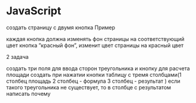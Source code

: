 # JavaScript
создать страницу с двумя кнопка 
Пример
 
каждая кнопка должна изменять фон страницы на соответствующий цвет
кнопка ”красный фон”, изменит цвет страницы на красный цвет

2 задача 

создать три поля для ввода сторон треугольника
и кнопку для расчета площади
создать при нажатии кнопки таблицу с тремя столбцами(1 столбец площадь
 2 столбец -  формула
3 столбец - результат )
если такого треугольника не существует, то в столбце с результатом написать почему 
